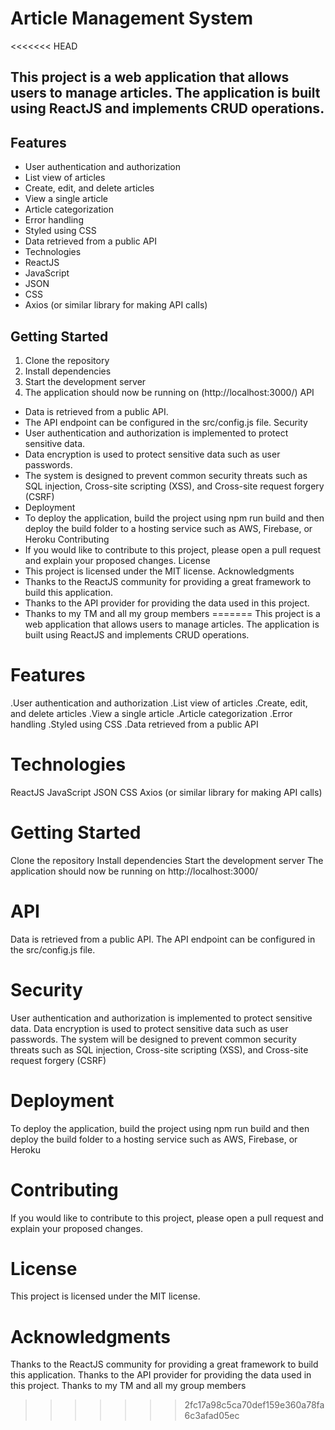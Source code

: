 # Article Management System
<<<<<<< HEAD
## This project is a web application that allows users to manage articles. The application is built using ReactJS and implements CRUD operations.
## Features
- User authentication and authorization
- List view of articles
- Create, edit, and delete articles
- View a single article
- Article categorization
- Error handling
- Styled using CSS
- Data retrieved from a public API
- Technologies
- ReactJS
- JavaScript
- JSON
- CSS
- Axios (or similar library for making API calls)
## Getting Started
1. Clone the repository
2. Install dependencies
3. Start the development server
4. The application should now be running on (http://localhost:3000/)
API
- Data is retrieved from a public API.
- The API endpoint can be configured in the src/config.js file.
Security
-  User authentication and authorization is implemented to protect sensitive data.
- Data encryption is used to protect sensitive data such as user passwords.
- The system is designed to prevent common security threats such as SQL injection, Cross-site scripting (XSS), and Cross-site request forgery (CSRF)
- Deployment
- To deploy the application, build the project using npm run build and then deploy the build folder to a hosting service such as AWS, Firebase, or Heroku
Contributing
- If you would like to contribute to this project, please open a pull request and explain your proposed changes.
License
- This project is licensed under the MIT license.
Acknowledgments
- Thanks to the ReactJS community for providing a great framework to build this application.
- Thanks to the API provider for providing the data used in this project.
- Thanks to my TM and all my group members
=======
This project is a web application that allows users to manage articles. The application is built using ReactJS and implements CRUD operations.


 # Features
  .User authentication and authorization
  .List view of articles
  .Create, edit, and delete articles
  .View a single article
  .Article categorization
  .Error handling
 .Styled using CSS
 .Data retrieved from a public API


# Technologies
ReactJS
JavaScript
JSON
CSS
Axios (or similar library for making API calls)


# Getting Started
Clone the repository
Install dependencies
Start the development server
The application should now be running on http://localhost:3000/


# API
Data is retrieved from a public API.
The API endpoint can be configured in the src/config.js file.


# Security
User authentication and authorization is implemented to protect sensitive data.
Data encryption is used to protect sensitive data such as user passwords.
The system will be designed to prevent common security threats such as SQL injection, Cross-site scripting (XSS), and Cross-site request forgery (CSRF)


# Deployment
To deploy the application, build the project using npm run build and then deploy the build folder to a hosting service such as AWS, Firebase, or Heroku


# Contributing
If you would like to contribute to this project, please open a pull request and explain your proposed changes.


# License
This project is licensed under the MIT license.


# Acknowledgments
Thanks to the ReactJS community for providing a great framework to build this application.
Thanks to the API provider for providing the data used in this project.
Thanks to my TM and all my group members
>>>>>>> 2fc17a98c5ca70def159e360a78fa6c3afad05ec
